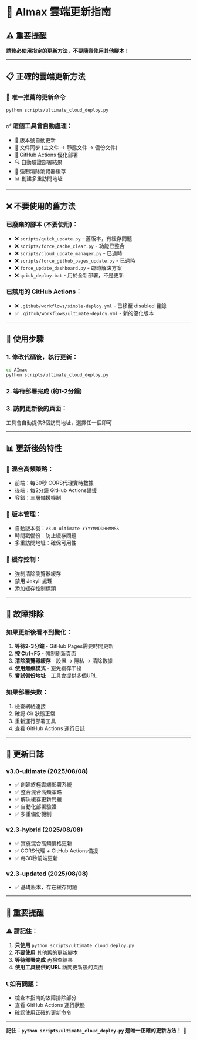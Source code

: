 # 🚀 AImax 雲端更新指南

## ⚠️ 重要提醒
**請務必使用指定的更新方法，不要隨意使用其他腳本！**

---

## 📋 正確的雲端更新方法

### 🎯 唯一推薦的更新命令
```bash
python scripts/ultimate_cloud_deploy.py
```

### ✅ 這個工具會自動處理：
- 🔄 版本號自動更新
- 📁 文件同步 (主文件 → 靜態文件 → 備份文件)
- 🚀 GitHub Actions 優化部署
- 🔍 自動驗證部署結果
- 💾 強制清除瀏覽器緩存
- 📊 創建多重訪問地址

---

## ❌ 不要使用的舊方法

### 已廢棄的腳本 (不要使用)：
- ❌ `scripts/quick_update.py` - 舊版本，有緩存問題
- ❌ `scripts/force_cache_clear.py` - 功能已整合
- ❌ `scripts/cloud_update_manager.py` - 已過時
- ❌ `scripts/force_github_pages_update.py` - 已過時
- ❌ `force_update_dashboard.py` - 臨時解決方案
- ❌ `quick_deploy.bat` - 用於全新部署，不是更新

### 已禁用的 GitHub Actions：
- ❌ `.github/workflows/simple-deploy.yml` - 已移至 disabled 目錄
- ✅ `.github/workflows/ultimate-deploy.yml` - 新的優化版本

---

## 🔧 使用步驟

### 1. 修改代碼後，執行更新：
```bash
cd AImax
python scripts/ultimate_cloud_deploy.py
```

### 2. 等待部署完成 (約1-2分鐘)

### 3. 訪問更新後的頁面：
工具會自動提供3個訪問地址，選擇任一個即可

---

## 📊 更新後的特性

### 🎯 混合高頻策略：
- 前端：每30秒 CORS代理實時數據
- 後端：每2分鐘 GitHub Actions備援
- 容錯：三層備援機制

### 🔄 版本管理：
- 自動版本號：`v3.0-ultimate-YYYYMMDDHHMMSS`
- 時間戳備份：防止緩存問題
- 多重訪問地址：確保可用性

### 💾 緩存控制：
- 強制清除瀏覽器緩存
- 禁用 Jekyll 處理
- 添加緩存控制標頭

---

## 🚨 故障排除

### 如果更新後看不到變化：
1. **等待2-3分鐘** - GitHub Pages需要時間更新
2. **按 Ctrl+F5** - 強制刷新頁面
3. **清除瀏覽器緩存** - 設置 → 隱私 → 清除數據
4. **使用無痕模式** - 避免緩存干擾
5. **嘗試備份地址** - 工具會提供多個URL

### 如果部署失敗：
1. 檢查網絡連接
2. 確認 Git 狀態正常
3. 重新運行部署工具
4. 查看 GitHub Actions 運行日誌

---

## 📝 更新日誌

### v3.0-ultimate (2025/08/08)
- ✅ 創建終極雲端部署系統
- ✅ 整合混合高頻策略
- ✅ 解決緩存更新問題
- ✅ 自動化部署驗證
- ✅ 多重備份機制

### v2.3-hybrid (2025/08/08)
- ✅ 實施混合高頻價格更新
- ✅ CORS代理 + GitHub Actions備援
- ✅ 每30秒前端更新

### v2.3-updated (2025/08/08)
- ✅ 基礎版本，存在緩存問題

---

## 🎯 重要提醒

### ⚠️ 請記住：
1. **只使用** `python scripts/ultimate_cloud_deploy.py`
2. **不要使用** 其他舊的更新腳本
3. **等待部署完成** 再檢查結果
4. **使用工具提供的URL** 訪問更新後的頁面

### 📞 如有問題：
- 檢查本指南的故障排除部分
- 查看 GitHub Actions 運行狀態
- 確認使用正確的更新命令

---

**記住：`python scripts/ultimate_cloud_deploy.py` 是唯一正確的更新方法！** 🚀